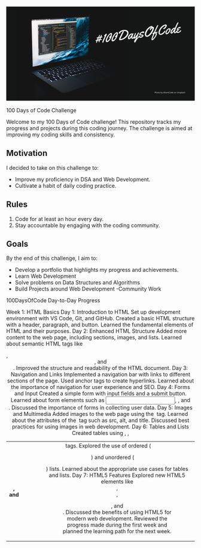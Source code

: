 ![ 100-Days-of-Code](https://github.com/VanshikaOmer/100-Days-of-Code/blob/main/%23100DaysOfCode%20-%20Dark%20design.png
)

 100 Days of Code Challenge

Welcome to my 100 Days of Code challenge! This repository tracks my progress and projects during this coding journey. The challenge is aimed at improving my coding skills and consistency.

## Motivation
I decided to take on this challenge to:
- Improve my proficiency in DSA and Web Development.
- Cultivate a habit of daily coding practice.

## Rules
1. Code for at least an hour every day.
4. Stay accountable by engaging with the coding community.

## Goals
By the end of this challenge, I aim to:
- Develop a portfolio that highlights my progress and achievements.
- Learn Web Development
- Solve problems on Data Structures and Algorithms
- Build Projects around Web Development
 -Community Work

100DaysOfCode Day-to-Day Progress

Week 1: HTML Basics
Day 1: Introduction to HTML
Set up development environment with VS Code, Git, and GitHub.
Created a basic HTML structure with a header, paragraph, and button.
Learned the fundamental elements of HTML and their purposes.
Day 2: Enhanced HTML Structure
Added more content to the web page, including sections, images, and lists.
Learned about semantic HTML tags like <section>, <header>, and <footer>.
Improved the structure and readability of the HTML document.
Day 3: Navigation and Links
Implemented a navigation bar with links to different sections of the page.
Used anchor tags <a> to create hyperlinks.
Learned about the importance of navigation for user experience and SEO.
Day 4: Forms and Input
Created a simple form with input fields and a submit button.
Learned about form elements such as <input>, <label>, and <form>.
Discussed the importance of forms in collecting user data.
Day 5: Images and Multimedia
Added images to the web page using the <img> tag.
Learned about the attributes of the <img> tag such as src, alt, and title.
Discussed best practices for using images in web development.
Day 6: Tables and Lists
Created tables using <table>, <tr>, <th>, and <td> tags.
Explored the use of ordered (<ol>) and unordered (<ul>) lists.
Learned about the appropriate use cases for tables and lists.
Day 7: HTML5 Features
Explored new HTML5 elements like <article>, <aside>, <figure>, and <figcaption>.
Discussed the benefits of using HTML5 for modern web development.
Reviewed the progress made during the first week and planned the learning path for the next week.
